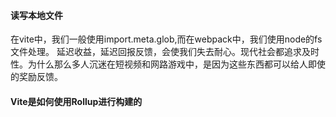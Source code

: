 #### 读写本地文件

在vite中，我们一般使用import.meta.glob,而在webpack中，我们使用node的fs文件处理。
延迟收益，延迟回报反馈，会使我们失去耐心。现代社会都追求及时性。为什么那么多人沉迷在短视频和网路游戏中，是因为这些东西都可以给人即使的奖励反馈。

#### Vite是如何使用Rollup进行构建的
